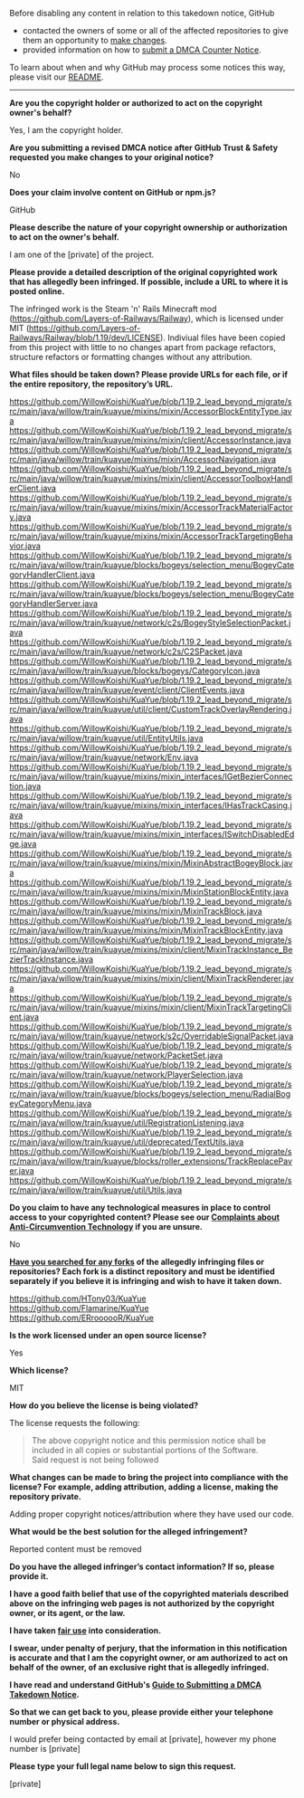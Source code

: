 Before disabling any content in relation to this takedown notice, GitHub
- contacted the owners of some or all of the affected repositories to give them an opportunity to [make changes](https://docs.github.com/en/github/site-policy/dmca-takedown-policy#a-how-does-this-actually-work).
- provided information on how to [submit a DMCA Counter Notice](https://docs.github.com/en/articles/guide-to-submitting-a-dmca-counter-notice).

To learn about when and why GitHub may process some notices this way, please visit our [README](https://github.com/github/dmca/blob/master/README.md#anatomy-of-a-takedown-notice).

---

**Are you the copyright holder or authorized to act on the copyright owner's behalf?**  
  
Yes, I am the copyright holder.  
  
**Are you submitting a revised DMCA notice after GitHub Trust & Safety requested you make changes to your original notice?**  
  
No  
  
**Does your claim involve content on GitHub or npm.js?**  
  
GitHub  
  
**Please describe the nature of your copyright ownership or authorization to act on the owner's behalf.**  
  
I am one of the [private] of the project.  
  
**Please provide a detailed description of the original copyrighted work that has allegedly been infringed. If possible, include a URL to where it is posted online.**  
  
The infringed work is the Steam 'n' Rails Minecraft mod (https://github.com/Layers-of-Railways/Railway), which is licensed under MIT (https://github.com/Layers-of-Railways/Railway/blob/1.19/dev/LICENSE). Indiviual files have been copied from this project with little to no changes apart from package refactors, structure refactors or formatting changes without any attribution.  
  
**What files should be taken down? Please provide URLs for each file, or if the entire repository, the repository’s URL.**  
  
https://github.com/WillowKoishi/KuaYue/blob/1.19.2_lead_beyond_migrate/src/main/java/willow/train/kuayue/mixins/mixin/AccessorBlockEntityType.java  
https://github.com/WillowKoishi/KuaYue/blob/1.19.2_lead_beyond_migrate/src/main/java/willow/train/kuayue/mixins/mixin/client/AccessorInstance.java  
https://github.com/WillowKoishi/KuaYue/blob/1.19.2_lead_beyond_migrate/src/main/java/willow/train/kuayue/mixins/mixin/AccessorNavigation.java  
https://github.com/WillowKoishi/KuaYue/blob/1.19.2_lead_beyond_migrate/src/main/java/willow/train/kuayue/mixins/mixin/client/AccessorToolboxHandlerClient.java  
https://github.com/WillowKoishi/KuaYue/blob/1.19.2_lead_beyond_migrate/src/main/java/willow/train/kuayue/mixins/mixin/AccessorTrackMaterialFactory.java  
https://github.com/WillowKoishi/KuaYue/blob/1.19.2_lead_beyond_migrate/src/main/java/willow/train/kuayue/mixins/mixin/AccessorTrackTargetingBehavior.java  
https://github.com/WillowKoishi/KuaYue/blob/1.19.2_lead_beyond_migrate/src/main/java/willow/train/kuayue/blocks/bogeys/selection_menu/BogeyCategoryHandlerClient.java  
https://github.com/WillowKoishi/KuaYue/blob/1.19.2_lead_beyond_migrate/src/main/java/willow/train/kuayue/blocks/bogeys/selection_menu/BogeyCategoryHandlerServer.java  
https://github.com/WillowKoishi/KuaYue/blob/1.19.2_lead_beyond_migrate/src/main/java/willow/train/kuayue/network/c2s/BogeyStyleSelectionPacket.java  
https://github.com/WillowKoishi/KuaYue/blob/1.19.2_lead_beyond_migrate/src/main/java/willow/train/kuayue/network/c2s/C2SPacket.java  
https://github.com/WillowKoishi/KuaYue/blob/1.19.2_lead_beyond_migrate/src/main/java/willow/train/kuayue/blocks/bogeys/CategoryIcon.java  
https://github.com/WillowKoishi/KuaYue/blob/1.19.2_lead_beyond_migrate/src/main/java/willow/train/kuayue/event/client/ClientEvents.java  
https://github.com/WillowKoishi/KuaYue/blob/1.19.2_lead_beyond_migrate/src/main/java/willow/train/kuayue/util/client/CustomTrackOverlayRendering.java  
https://github.com/WillowKoishi/KuaYue/blob/1.19.2_lead_beyond_migrate/src/main/java/willow/train/kuayue/util/EntityUtils.java  
https://github.com/WillowKoishi/KuaYue/blob/1.19.2_lead_beyond_migrate/src/main/java/willow/train/kuayue/network/Env.java  
https://github.com/WillowKoishi/KuaYue/blob/1.19.2_lead_beyond_migrate/src/main/java/willow/train/kuayue/mixins/mixin_interfaces/IGetBezierConnection.java  
https://github.com/WillowKoishi/KuaYue/blob/1.19.2_lead_beyond_migrate/src/main/java/willow/train/kuayue/mixins/mixin_interfaces/IHasTrackCasing.java  
https://github.com/WillowKoishi/KuaYue/blob/1.19.2_lead_beyond_migrate/src/main/java/willow/train/kuayue/mixins/mixin_interfaces/ISwitchDisabledEdge.java  
https://github.com/WillowKoishi/KuaYue/blob/1.19.2_lead_beyond_migrate/src/main/java/willow/train/kuayue/mixins/mixin/MixinAbstractBogeyBlock.java  
https://github.com/WillowKoishi/KuaYue/blob/1.19.2_lead_beyond_migrate/src/main/java/willow/train/kuayue/mixins/mixin/MixinStationBlockEntity.java  
https://github.com/WillowKoishi/KuaYue/blob/1.19.2_lead_beyond_migrate/src/main/java/willow/train/kuayue/mixins/mixin/MixinTrackBlock.java  
https://github.com/WillowKoishi/KuaYue/blob/1.19.2_lead_beyond_migrate/src/main/java/willow/train/kuayue/mixins/mixin/MixinTrackBlockEntity.java  
https://github.com/WillowKoishi/KuaYue/blob/1.19.2_lead_beyond_migrate/src/main/java/willow/train/kuayue/mixins/mixin/client/MixinTrackInstance_BezierTrackInstance.java  
https://github.com/WillowKoishi/KuaYue/blob/1.19.2_lead_beyond_migrate/src/main/java/willow/train/kuayue/mixins/mixin/client/MixinTrackRenderer.java  
https://github.com/WillowKoishi/KuaYue/blob/1.19.2_lead_beyond_migrate/src/main/java/willow/train/kuayue/mixins/mixin/client/MixinTrackTargetingClient.java  
https://github.com/WillowKoishi/KuaYue/blob/1.19.2_lead_beyond_migrate/src/main/java/willow/train/kuayue/network/s2c/OverridableSignalPacket.java  
https://github.com/WillowKoishi/KuaYue/blob/1.19.2_lead_beyond_migrate/src/main/java/willow/train/kuayue/network/PacketSet.java  
https://github.com/WillowKoishi/KuaYue/blob/1.19.2_lead_beyond_migrate/src/main/java/willow/train/kuayue/network/PlayerSelection.java  
https://github.com/WillowKoishi/KuaYue/blob/1.19.2_lead_beyond_migrate/src/main/java/willow/train/kuayue/blocks/bogeys/selection_menu/RadialBogeyCategoryMenu.java  
https://github.com/WillowKoishi/KuaYue/blob/1.19.2_lead_beyond_migrate/src/main/java/willow/train/kuayue/util/RegistrationListening.java  
https://github.com/WillowKoishi/KuaYue/blob/1.19.2_lead_beyond_migrate/src/main/java/willow/train/kuayue/util/deprecated/TextUtils.java  
https://github.com/WillowKoishi/KuaYue/blob/1.19.2_lead_beyond_migrate/src/main/java/willow/train/kuayue/blocks/roller_extensions/TrackReplacePaver.java  
https://github.com/WillowKoishi/KuaYue/blob/1.19.2_lead_beyond_migrate/src/main/java/willow/train/kuayue/util/Utils.java  
  
**Do you claim to have any technological measures in place to control access to your copyrighted content? Please see our <a href="https://docs.github.com/articles/guide-to-submitting-a-dmca-takedown-notice#complaints-about-anti-circumvention-technology">Complaints about Anti-Circumvention Technology</a> if you are unsure.**  
  
No  
  
**<a href="https://docs.github.com/articles/dmca-takedown-policy#b-what-about-forks-or-whats-a-fork">Have you searched for any forks</a> of the allegedly infringing files or repositories? Each fork is a distinct repository and must be identified separately if you believe it is infringing and wish to have it taken down.**  
  
https://github.com/HTony03/KuaYue  
https://github.com/Flamarine/KuaYue  
https://github.com/ERroooooR/KuaYue  
  
**Is the work licensed under an open source license?**  
  
Yes  
  
**Which license?**  
  
MIT  
  
**How do you believe the license is being violated?**  
  
The license requests the following:  
> The above copyright notice and this permission notice shall be included in all copies or substantial portions of the Software.  
Said request is not being followed  
  
**What changes can be made to bring the project into compliance with the license? For example, adding attribution, adding a license, making the repository private.**  
  
Adding proper copyright notices/attribution where they have used our code.  
  
**What would be the best solution for the alleged infringement?**  
  
Reported content must be removed  
  
**Do you have the alleged infringer’s contact information? If so, please provide it.**  
  
**I have a good faith belief that use of the copyrighted materials described above on the infringing web pages is not authorized by the copyright owner, or its agent, or the law.**  
  
**I have taken <a href="https://www.lumendatabase.org/topics/22">fair use</a> into consideration.**  
  
**I swear, under penalty of perjury, that the information in this notification is accurate and that I am the copyright owner, or am authorized to act on behalf of the owner, of an exclusive right that is allegedly infringed.**  
  
**I have read and understand GitHub's <a href="https://docs.github.com/articles/guide-to-submitting-a-dmca-takedown-notice/">Guide to Submitting a DMCA Takedown Notice</a>.**  
  
**So that we can get back to you, please provide either your telephone number or physical address.**  
  
I would prefer being contacted by email at [private], however my phone number is [private]
  
**Please type your full legal name below to sign this request.**  
  
[private]
